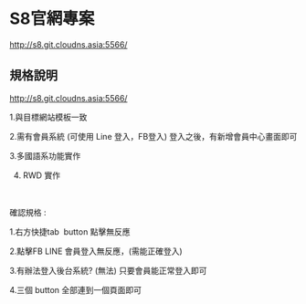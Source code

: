 # S8官網專案

http://s8.git.cloudns.asia:5566/

## 規格說明

http://s8.git.cloudns.asia:5566/

1.與目標網站模板一致

2.需有會員系統 (可使用 Line 登入，FB登入) 登入之後，有新增會員中心畫面即可

3.多國語系功能實作

4. RWD 實作

 

確認規格 :

1.右方快捷tab  button 點擊無反應

2.點擊FB LINE 會員登入無反應，(需能正確登入)

3.有辦法登入後台系統? (無法) 只要會員能正常登入即可 

4.三個 button 全部連到一個頁面即可